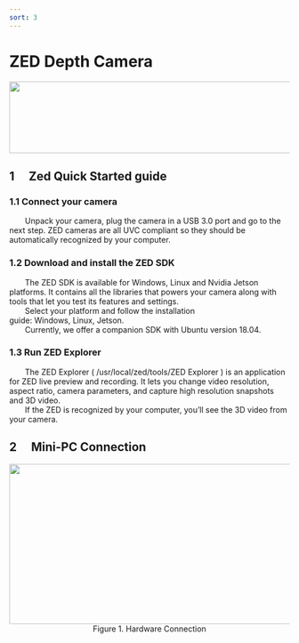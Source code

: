 ```yaml
---
sort: 3
---
```


# ZED Depth Camera  
<img src="https://raw.githubusercontent.com/evangg007/evangg007.github.io/master/img/zed2.jpg" width="527" height="129"/>  

## 1 &emsp;Zed Quick Started guide 
### 1.1 Connect your camera
&emsp;&emsp;Unpack your camera, plug the camera in a USB 3.0 port and go to the next step. ZED cameras are all UVC compliant so they should be automatically recognized by your computer.

### 1.2 Download and install the ZED SDK  
&emsp;&emsp;The ZED SDK is available for Windows, Linux and Nvidia Jetson platforms. It contains all the libraries that powers your camera along with tools that let you test its features and settings.  
&emsp;&emsp;Select your platform and follow the installation guide: Windows, Linux, Jetson.  
&emsp;&emsp;Currently, we offer a companion SDK with Ubuntu version 18.04.

### 1.3 Run ZED Explorer
&emsp;&emsp;The ZED Explorer ( /usr/local/zed/tools/ZED Explorer ) is an application for ZED live preview and recording. It lets you change video resolution, aspect ratio, camera parameters, and capture high resolution snapshots and 3D video.  
&emsp;&emsp;If the ZED is recognized by your computer, you’ll see the 3D video from your camera.

## 2 &emsp;Mini-PC Connection 
<div align=center>
<img src="https://raw.githubusercontent.com/evangg007/evangg007.github.io/master/img/zedf1.jpg" width="554" height="288"/> 
</div>
<center>Figure 1. Hardware Connection</center>
